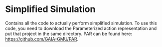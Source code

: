 # Simplified Simulation
 Contains all the code to actually perform simplified simulation. To use this code, you need to download the Parameterized action representation and put that project in the same directory. 
 PAR can be found here: https://github.com/GAIA-GMU/PAR.

